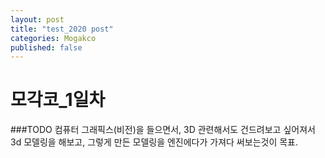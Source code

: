```yaml
---
layout: post
title: "test_2020 post"
categories: Mogakco
published: false
---
```


모각코_1일차
================
###TODO
컴퓨터 그래픽스(비전)을 들으면서, 3D 관련해서도 건드려보고 싶어져서 3d 모델링을 해보고, 그렇게 만든 모델링을 엔진에다가 가져다 써보는것이 목표.